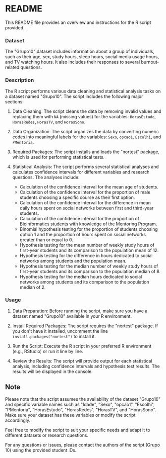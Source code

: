 # README

This README file provides an overview and instructions for the R script provided.

### Dataset

The "Grupo10" dataset includes information about a group of individuals, such as their age, sex, study hours, sleep hours, social media usage hours, and TV watching hours. It also includes their responses to several burnout-related questions. 

### Description

The R script performs various data cleaning and statistical analysis tasks on a dataset named "Grupo10". The script includes the following major sections:

1. Data Cleaning: The script cleans the data by removing invalid values and replacing them with `NA` (missing values) for the variables: `HorasEstudo`, `HorasRedes`, `HorasTV`, and `HorasSono`.

2. Data Organization: The script organizes the data by converting numeric codes into meaningful labels for the variables: `Sexo`, `opcao1`, `Escolhi`, and `PMentoria`.

3. Required Packages: The script installs and loads the "nortest" package, which is used for performing statistical tests.

4. Statistical Analysis: The script performs several statistical analyses and calculates confidence intervals for different variables and research questions. The analyses include:

   - Calculation of the confidence interval for the mean age of students.
   - Calculation of the confidence interval for the proportion of male students choosing a specific course as their first option.
   - Calculation of the confidence interval for the difference in mean daily hours spent on social networks between first and third-year students.
   - Calculation of the confidence interval for the proportion of Bioinformatics students with knowledge of the Mentoring Program.
   - Binomial hypothesis testing for the proportion of students choosing option 1 and the proportion of hours spent on social networks greater than or equal to 0.
   - Hypothesis testing for the mean number of weekly study hours of first-year students and its comparison to the population mean of 12.
   - Hypothesis testing for the difference in hours dedicated to social networks among students and the population mean.
   - Hypothesis testing for the median number of weekly study hours of first-year students and its comparison to the population median of 8.
   - Hypothesis testing for the median hours dedicated to social networks among students and its comparison to the population median of 2.

### Usage

1. Data Preparation: Before running the script, make sure you have a dataset named "Grupo10" available in your R environment.

2. Install Required Packages: The script requires the "nortest" package. If you don't have it installed, uncomment the line `install.packages("nortest")` to install it.

3. Run the Script: Execute the R script in your preferred R environment (e.g., RStudio) or run it line by line.

4. Review the Results: The script will provide output for each statistical analysis, including confidence intervals and hypothesis test results. The results will be displayed in the console.

## Note

Please note that the script assumes the availability of the dataset "Grupo10" and specific variable names such as "Idade", "Sexo", "opcao1", "Escolhi", "PMentoria", "HorasEstudo", "HorasRedes", "HorasTV", and "HorasSono". Make sure your dataset has these variables or modify the script accordingly.

Feel free to modify the script to suit your specific needs and adapt it to different datasets or research questions.

For any questions or issues, please contact the authors of the script (Grupo 10) using the provided student IDs.

